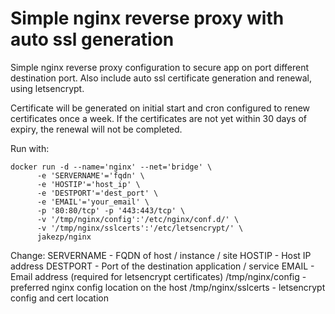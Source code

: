 # Simple nginx reverse proxy with auto ssl generation

Simple nginx reverse proxy configuration to secure app on port different destination port. Also include auto ssl certificate generation and renewal, using letsencrypt.

Certificate will be generated on initial start and cron configured to renew certificates once a week. If the certificates are not yet within 30 days of expiry, the renewal will not be completed.

Run with:
```
docker run -d --name='nginx' --net='bridge' \
      -e 'SERVERNAME'='fqdn' \
      -e 'HOSTIP'='host_ip' \
      -e 'DESTPORT'='dest_port' \
      -e 'EMAIL'='your_email' \
      -p '80:80/tcp' -p '443:443/tcp' \
      -v '/tmp/nginx/config':'/etc/nginx/conf.d/' \
      -v '/tmp/nginx/sslcerts':'/etc/letsencrypt/' \
      jakezp/nginx
```

Change:
SERVERNAME - FQDN of host / instance / site
HOSTIP - Host IP address
DESTPORT - Port of the destination application / service
EMAIL - Email address (required for letsencrypt certificates)
/tmp/nginx/config - preferred nginx config location on the host
/tmp/nginx/sslcerts - letsencrypt config and cert location
